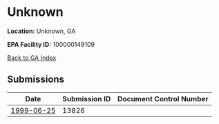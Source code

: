 # Unknown

**Location:** Unknown, GA

**EPA Facility ID:** 100000149109

[Back to GA Index](../../index.md)

## Submissions

| Date | Submission ID | Document Control Number |
|------|--------------|-------------------------|
| [1999-06-25](submissions/13826.md) | 13826 |  |
